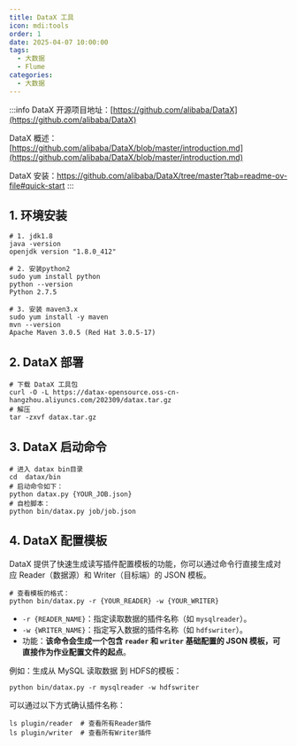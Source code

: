 ```yaml
---
title: DataX 工具
icon: mdi:tools
order: 1
date: 2025-04-07 10:00:00
tags:
  - 大数据
  - Flume
categories:
  - 大数据
---
```


:::info
DataX 开源项目地址：[https://github.com/alibaba/DataX](https://github.com/alibaba/DataX)

DataX 概述：[https://github.com/alibaba/DataX/blob/master/introduction.md](https://github.com/alibaba/DataX/blob/master/introduction.md)

DataX 安装：https://github.com/alibaba/DataX/tree/master?tab=readme-ov-file#quick-start
:::

## 1. 环境安装

```shell
# 1. jdk1.8
java -version
openjdk version "1.8.0_412"

# 2. 安装python2
sudo yum install python 
python --version
Python 2.7.5

# 3. 安装 maven3.x
sudo yum install -y maven
mvn --version
Apache Maven 3.0.5 (Red Hat 3.0.5-17)
```

## 2. DataX 部署

```shell
# 下载 DataX 工具包
curl -O -L https://datax-opensource.oss-cn-hangzhou.aliyuncs.com/202309/datax.tar.gz
# 解压
tar -zxvf datax.tar.gz
```

## 3. DataX 启动命令

```shell
# 进入 datax bin目录
cd  datax/bin
# 启动命令如下：
python datax.py {YOUR_JOB.json}
# 自检脚本：
python bin/datax.py job/job.json
```

## 4. DataX 配置模板

DataX 提供了快速生成读写插件配置模板的功能，你可以通过命令行直接生成对应 Reader（数据源）和 Writer（目标端）的 JSON 模板。

```shell
# 查看模板的格式：
python bin/datax.py -r {YOUR_READER} -w {YOUR_WRITER}
```

- `-r {READER_NAME}`：指定读取数据的插件名称（如 `mysqlreader`）。
- `-w {WRITER_NAME}`：指定写入数据的插件名称（如 `hdfswriter`）。
- 功能：**该命令会生成一个包含 `reader` 和 `writer` 基础配置的 JSON 模板，可直接作为作业配置文件的起点**。

例如：生成从 MySQL 读取数据 到 HDFS的模板：

```shell
python bin/datax.py -r mysqlreader -w hdfswriter
```

可以通过以下方式确认插件名称：

```shell
ls plugin/reader  # 查看所有Reader插件
ls plugin/writer  # 查看所有Writer插件
```









